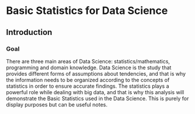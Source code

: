 # Basic Statistics for Data Science

## Introduction

### Goal
There are three main areas of Data Science: statistics/mathematics, programming and domain knowledge. Data Science is the study that provides different forms of assumptions about tendencies, and that is why the information needs to be organized according to the concepts of statistics in order to ensure accurate findings. The statistics plays a powerful role while dealing with big data, and that is why this analysis will demonstrate the Basic Statistics used in the Data Science. This is purely for display purposes but can be useful notes.
